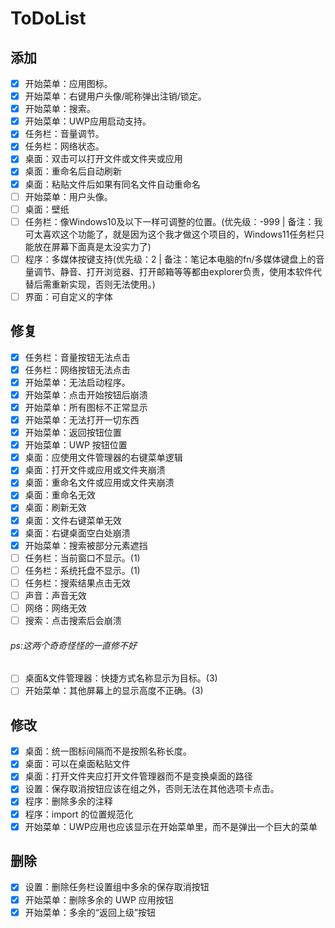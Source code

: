 # ToDoList

## 添加

- [X]  开始菜单：应用图标。
- [X]  开始菜单：右键用户头像/昵称弹出注销/锁定。
- [X]  开始菜单：搜索。
- [X]  开始菜单：UWP应用启动支持。
- [X]  任务栏：音量调节。
- [X]  任务栏：网络状态。
- [X]  桌面：双击可以打开文件或文件夹或应用
- [X]  桌面：重命名后自动刷新
- [X]  桌面：粘贴文件后如果有同名文件自动重命名
- [ ]  开始菜单：用户头像。
- [ ]  桌面：壁纸
- [ ]  任务栏：像Windows10及以下一样可调整的位置。(优先级：-999 | 备注：我可太喜欢这个功能了，就是因为这个我才做这个项目的，Windows11任务栏只能放在屏幕下面真是太没实力了)
- [ ]  程序：多媒体按键支持(优先级：2 | 备注：笔记本电脑的fn/多媒体键盘上的音量调节、静音、打开浏览器、打开邮箱等等都由explorer负责，使用本软件代替后需重新实现，否则无法使用。)
- [ ]  界面：可自定义的字体

## 修复

 - [X] 任务栏：音量按钮无法点击
 - [X] 任务栏：网络按钮无法点击
 - [X] 开始菜单：无法启动程序。
 - [X] 开始菜单：点击开始按钮后崩溃
 - [X] 开始菜单：所有图标不正常显示
 - [X] 开始菜单：无法打开一切东西
 - [X] 开始菜单：返回按钮位置
 - [X] 开始菜单：UWP 按钮位置
 - [X] 桌面：应使用文件管理器的右键菜单逻辑
 - [X] 桌面：打开文件或应用或文件夹崩溃
 - [X] 桌面：重命名文件或应用或文件夹崩溃
 - [X] 桌面：重命名无效
 - [X] 桌面：刷新无效
 - [X] 桌面：文件右键菜单无效
 - [X] 桌面：右键桌面空白处崩溃
 - [X] 开始菜单：搜索被部分元素遮挡
 - [ ] 任务栏：当前窗口不显示。(1)
 - [ ] 任务栏：系统托盘不显示。(1)
 - [ ] 任务栏：搜索结果点击无效
 - [ ] 声音：声音无效
 - [ ] 网络：网络无效
 - [ ] 搜索：点击搜索后会崩溃
###### ps:这两个奇奇怪怪的一直修不好
 - [ ] 桌面&文件管理器：快捷方式名称显示为目标。(3)
 - [ ] 开始菜单：其他屏幕上的显示高度不正确。(3)

## 修改

 - [X] 桌面：统一图标间隔而不是按照名称长度。
 - [X] 桌面：可以在桌面粘贴文件
 - [X] 桌面：打开文件夹应打开文件管理器而不是变换桌面的路径
 - [X] 设置：保存取消按钮应该在组之外，否则无法在其他选项卡点击。
 - [X] 程序：删除多余的注释
 - [X] 程序：import 的位置规范化
 - [X] 开始菜单：UWP应用也应该显示在开始菜单里，而不是弹出一个巨大的菜单

## 删除

 - [X] 设置：删除任务栏设置组中多余的保存取消按钮
 - [X] 开始菜单：删除多余的 UWP 应用按钮
 - [X] 开始菜单：多余的“返回上级”按钮
